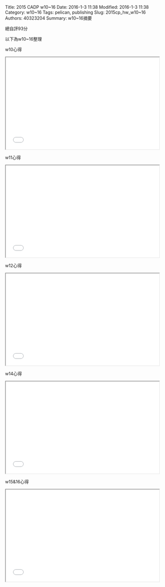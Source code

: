 Title: 2015 CADP w10~16
Date: 2016-1-3 11:38
Modified: 2016-1-3 11:38
Category: w10~16
Tags: pelican, publishing
Slug: 2015cp_hw_w10~16
Authors: 40323204
Summary: w10~16摘要

總自評93分

以下為w10~16整理

w10心得

<iframe src="simplest9.html" width="500" height="300"></iframe>

w11心得

<iframe src="simplest7.html" width="500" height="300"></iframe>

w12心得

<iframe src="simplest10.html" width="500" height="300"></iframe>

w14心得

<iframe src="simplest12.html" width="500" height="300"></iframe>

w15&16心得

<iframe src="simplest8.html" width="500" height="300"></iframe>
